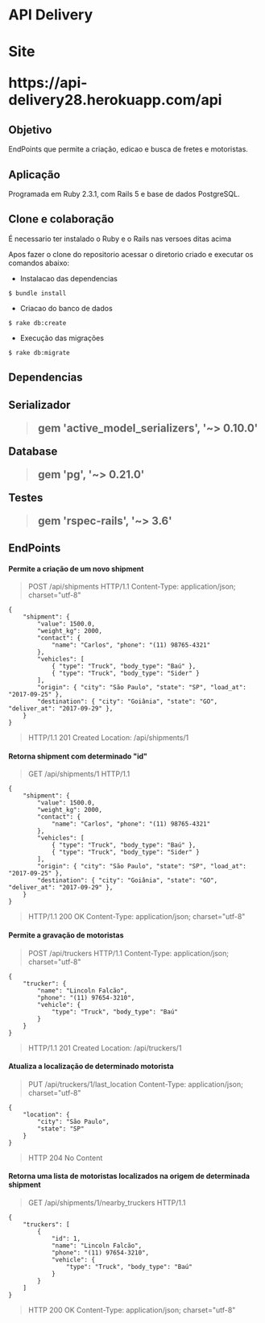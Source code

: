 <h1>API Delivery<h1>

<p>Site</p>
<p>https://api-delivery28.herokuapp.com/api</p>

<h2>Objetivo</h2>
EndPoints que permite a criação, edicao e busca de fretes e motoristas. 

<h2>Aplicação</h2>
Programada em Ruby 2.3.1, com Rails 5 e base de dados PostgreSQL.

<h2>Clone e colaboração</h2>

É necessario ter instalado o Ruby e o Rails nas versoes ditas acima

Apos fazer o clone do repositorio acessar o diretorio criado e executar os comandos abaixo:

- Instalacao das dependencias
```
$ bundle install
```
- Criacao do banco de dados
```
$ rake db:create
```
- Execução das migrações
```
$ rake db:migrate
```

<h2>Dependencias<h2>

Serializador
>gem 'active_model_serializers', '~> 0.10.0'

Database
>gem 'pg', '~> 0.21.0'

Testes
>gem 'rspec-rails', '~> 3.6'

<h2>EndPoints</h2>

<h4>Permite a criação de um novo shipment</h4>

> POST /api/shipments HTTP/1.1
> Content-Type: application/json; charset="utf-8"
```
{
    "shipment": {
        "value": 1500.0,
        "weight_kg": 2000,
        "contact": {
            "name": "Carlos", "phone": "(11) 98765-4321"
        },
        "vehicles": [
            { "type": "Truck", "body_type": "Baú" },
            { "type": "Truck", "body_type": "Sider" }
        ],
        "origin": { "city": "São Paulo", "state": "SP", "load_at": "2017-09-25" },
        "destination": { "city": "Goiânia", "state": "GO", "deliver_at": "2017-09-29" },
    }
}
```
> HTTP/1.1 201 Created
> Location: /api/shipments/1

<h4>Retorna  shipment com determinado "id"</h4>

> GET /api/shipments/1 HTTP/1.1

```
{
    "shipment": {
        "value": 1500.0,
        "weight_kg": 2000,
        "contact": {
            "name": "Carlos", "phone": "(11) 98765-4321"
        },
        "vehicles": [
            { "type": "Truck", "body_type": "Baú" },
            { "type": "Truck", "body_type": "Sider" }
        ],
        "origin": { "city": "São Paulo", "state": "SP", "load_at": "2017-09-25" },
        "destination": { "city": "Goiânia", "state": "GO", "deliver_at": "2017-09-29" },
    }
}
```
> HTTP/1.1 200 OK
> Content-Type: application/json; charset="utf-8"


<h4>Permite a gravação de motoristas</h4>

> POST /api/truckers HTTP/1.1
> Content-Type: application/json; charset="utf-8"
```
{
    "trucker": {
        "name": "Lincoln Falcão",
        "phone": "(11) 97654-3210",
        "vehicle": {
            "type": "Truck", "body_type": "Baú"
        }
    }
}
```
> HTTP/1.1 201 Created
> Location: /api/truckers/1

<h4>Atualiza a localização de determinado motorista</h4>

> PUT /api/truckers/1/last_location
> Content-Type: application/json; charset="utf-8"
```
{
    "location": {
        "city": "São Paulo",
        "state": "SP"
    }
}
```
> HTTP 204 No Content


<h4>Retorna uma lista de motoristas localizados na origem de determinada shipment</h4>

> GET /api/shipments/1/nearby_truckers HTTP/1.1
```
{
    "truckers": [
        {
            "id": 1,
            "name": "Lincoln Falcão",
            "phone": "(11) 97654-3210",
            "vehicle": {
                "type": "Truck", "body_type": "Baú"
            }
        }
    ]
}
```
> HTTP 200 OK
> Content-Type: application/json; charset="utf-8"
